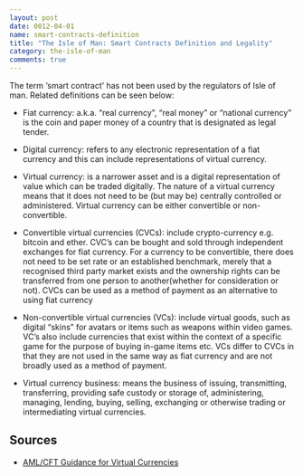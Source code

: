 ```yaml
---
layout: post
date: 0012-04-01
name: smart-contracts-definition
title: "The Isle of Man: Smart Contracts Definition and Legality"
category: the-isle-of-man
comments: true
---
```


The term ‘smart contract’ has not been used by the regulators of Isle of man. Related definitions can be seen below:

- Fiat currency: a.k.a. “real currency”, “real money” or “national currency” is the coin and paper money of a country that is designated as legal tender. 

- Digital currency: refers to any electronic representation of a fiat currency and this can include representations of virtual currency.  

- Virtual currency: is a narrower asset and is a digital representation of value which can be traded digitally. The nature of a virtual currency means that it does not need to be (but may be) centrally controlled or administered. Virtual currency can be either convertible or non-convertible. 

- Convertible virtual currencies (CVCs): include crypto-currency e.g. bitcoin and ether. CVC’s can be bought and sold through independent exchanges for fiat currency. For a currency to be convertible, there does not need to be set rate or an established benchmark, merely that a recognised third party market exists and the ownership rights can be transferred from one person to another(whether for consideration or not). CVCs can be used as a method of payment as an alternative to using fiat currency 

- Non-convertible virtual currencies (VCs): include virtual goods, such as digital “skins” for avatars or items such as weapons within video games. VC’s also include currencies that exist within the context of a specific game for the purpose of buying in-game items etc. VCs differ to CVCs in that they are not used in the same way as fiat currency and are not broadly used as a method of payment. 

- Virtual currency business: means the business of issuing, transmitting, transferring, providing safe custody or storage of, administering, managing, lending, buying, selling, exchanging or otherwise trading or intermediating virtual currencies.


Sources
------ 

- [AML/CFT Guidance for Virtual Currencies](https://www.gov.im/media/1356960/aml-guidance-notes-virtual-currencies.pdf)
